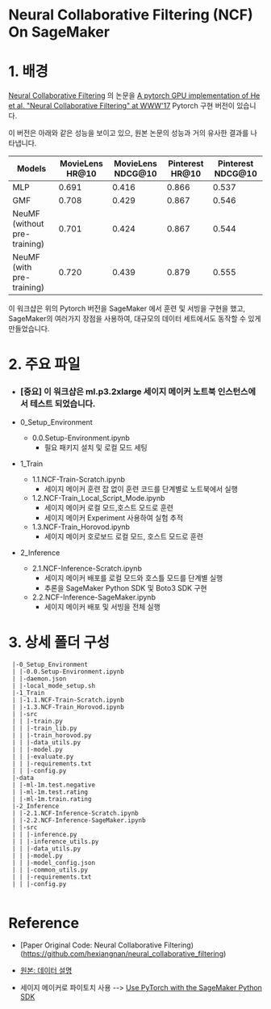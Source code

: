 # Neural Collaborative Filtering (NCF) On SageMaker

# 1. 배경
[Neural Collaborative Filtering](https://arxiv.org/abs/1708.05031) 의 논문을
[A pytorch GPU implementation of He et al. "Neural Collaborative Filtering" at WWW'17](https://github.com/guoyang9/NCF) Pytorch 구현 버전이 있습니다.

이 버전은 아래와 같은 성능을 보이고 있으, 원본 논문의 성능과 거의 유사한 결과를 나타냅니다.


Models | MovieLens HR@10 | MovieLens NDCG@10 | Pinterest HR@10 | Pinterest NDCG@10
------ | --------------- | ----------------- | --------------- | -----------------
MLP    | 0.691 | 0.416 | 0.866 | 0.537
GMF    | 0.708 | 0.429 | 0.867 | 0.546
NeuMF (without pre-training) | 0.701 | 0.424 | 0.867 | 0.544
NeuMF (with pre-training)	 | 0.720 | 0.439 | 0.879 | 0.555

이 워크샵은 위의 Pytorch 버전을 SageMaker 에서 훈련 및 서빙을 구현을 했고, SageMaker의 여러가지 장점을 사용하여, 대규모의 데이터 세트에서도 동작할 수 있게 만들었습니다.

# 2. 주요 파일 
- ### [중요] 이 워크샵은 ml.p3.2xlarge 세이지 메이커 노트북 인스턴스에서 테스트 되었습니다.


- 0_Setup_Environment
    - 0.0.Setup-Environment.ipynb
        - 필요 패키지 설치 및 로컬 모드 세팅


- 1_Train
    - 1.1.NCF-Train-Scratch.ipynb
        - 세이지 메이커 훈련 잡 없이 훈련 코드를 단계별로 노트북에서 실행
    - 1.2.NCF-Train_Local_Script_Mode.ipynb 
        - 세이지 메이커 로컬 모드,호스트 모드로 훈련 
        - 세이지 메이커 Experiment 사용하여 실험 추적        
    - 1.3.NCF-Train_Horovod.ipynb
        - 세이지 메이커 호로보드 로컬 모드, 호스트 모드로 훈련 


- 2_Inference
    - 2.1.NCF-Inference-Scratch.ipynb
        - 세이지 메이커 배포를 로컬 모드와 호스틀 모드를 단계별 실행
        - 추론을 SageMaker Python SDK 및  Boto3 SDK  구현
    - 2.2.NCF-Inference-SageMaker.ipynb
        - 세이지 메이커 배포 및 서빙을 전체 실행

# 3. 상세 폴더 구성
```
 |-0_Setup_Environment
 | |-0.0.Setup-Environment.ipynb
 | |-daemon.json
 | |-local_mode_setup.sh
 |-1_Train
 | |-1.1.NCF-Train-Scratch.ipynb
 | |-1.3.NCF-Train_Horovod.ipynb
 | |-src
 | | |-train.py
 | | |-train_lib.py
 | | |-train_horovod.py
 | | |-data_utils.py
 | | |-model.py
 | | |-evaluate.py
 | | |-requirements.txt
 | | |-config.py
 |-data
 | |-ml-1m.test.negative
 | |-ml-1m.test.rating
 | |-ml-1m.train.rating
 |-2_Inference
 | |-2.1.NCF-Inference-Scratch.ipynb
 | |-2.2.NCF-Inference-SageMaker.ipynb
 | |-src
 | | |-inference.py
 | | |-inference_utils.py
 | | |-data_utils.py
 | | |-model.py
 | | |-model_config.json
 | | |-common_utils.py
 | | |-requirements.txt
 | | |-config.py


```

# Reference
- [Paper Original Code: Neural Collaborative Filtering)(https://github.com/hexiangnan/neural_collaborative_filtering)
- [원본: 데이터 설명](https://github.com/hexiangnan/neural_collaborative_filtering)

- 세이지 메이커로 파이토치 사용 --> [Use PyTorch with the SageMaker Python SDK](https://sagemaker.readthedocs.io/en/stable/frameworks/pytorch/using_pytorch.html)

